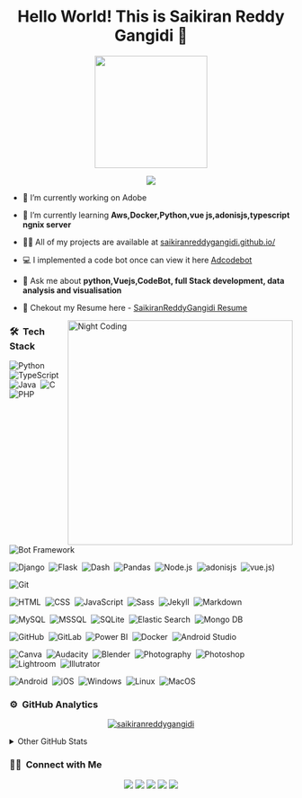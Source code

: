 <h1 align="center">Hello World! This is Saikiran Reddy Gangidi 👋</h1>
<p align="center">
  <img src="https://i.pinimg.com/originals/e1/f3/41/e1f3413bf5036045713341394f617225.gif" height="200"/>
</p>

<p align="center">
  <img src="https://readme-typing-svg.herokuapp.com/?lines=Software+Development+Engineer+at+Adobe;Chatbot+and+Python+Developer;PHP+Developer;" />
</p>

- 🔭 I’m currently working on Adobe

- 🌱 I’m currently learning **Aws,Docker,Python,vue js,adonisjs,typescript ngnix server**

- 👨‍💻 All of my projects are available at [saikiranreddygangidi.github.io/](https://saikiranreddygangidi.github.io/)

- 💻 I implemented a code bot once can view it here [Adcodebot](https://web.telegram.org/#/im?p=@Adcodebot)

- 💬 Ask me about **python,Vuejs,CodeBot, full Stack development, data analysis and visualisation**

- 📄 Chekout my Resume here - [SaikiranReddyGangidi Resume](https://saikiranreddygangidi.github.io/saikiranreddygangidi-resume.pdf)

<img id="optionalstuff" alt="Night Coding" src="https://media4.giphy.com/media/f3iwJFOVOwuy7K6FFw/giphy.gif?cid=ecf05e47dcj7w35th4zqt7w360lqh6ey885vmyw03om06wl3&rid=giphy.gif&ct=g" width=400px align="right"/>

### 🛠 &nbsp;Tech Stack

![Python](https://img.shields.io/badge/-Python-05122A?style=flat&logo=python)&nbsp;
![TypeScript](https://img.shields.io/badge/-TypeScript-05122A?style=flat&logo=typescript)&nbsp;
![Java](https://img.shields.io/badge/-Java-05122A?style=flat&logo=Java&logoColor=FFA518)&nbsp;
![C](https://img.shields.io/badge/-C-05122A?style=flat&logo=C&logoColor=A8B9CC)&nbsp;
![PHP](https://img.shields.io/badge/-PHP-05122A?style=flat&logo=php)

![Bot Framework](https://img.shields.io/badge/-Bot_Framework-05122A?style=flat&logo=probot)&nbsp;

![Django](https://img.shields.io/badge/-Django-05122A?style=flat&logo=django)&nbsp;
![Flask](https://img.shields.io/badge/-Flask-05122A?style=flat&logo=flask)&nbsp;
![Dash](https://img.shields.io/badge/-Dash-05122A?style=flat&logo=dash)&nbsp;
![Pandas](https://img.shields.io/badge/-Pandas-05122A?style=flat&logo=pandas)&nbsp;
![Node.js](https://img.shields.io/badge/-Node.js-05122A?style=flat&logo=node.js)&nbsp;
![adonisjs](https://img.shields.io/badge/-Node.js-05122A?style=flat&logo=adonisjs.js)&nbsp;
![vue.js](https://img.shields.io/badge/-adonis.js-05122A?style=flat&logo=Adonisjs))&nbsp;

![Git](https://img.shields.io/badge/-Git-05122A?style=flat&logo=git)

![HTML](https://img.shields.io/badge/-HTML-05122A?style=flat&logo=HTML5)&nbsp;
![CSS](https://img.shields.io/badge/-CSS-05122A?style=flat&logo=CSS3&logoColor=1572B6)&nbsp;
![JavaScript](https://img.shields.io/badge/-JavaScript-05122A?style=flat&logo=javascript)&nbsp;
![Sass](https://img.shields.io/badge/-Sass-05122A?style=flat&logo=sass)&nbsp;
![Jekyll](https://img.shields.io/badge/-Jekyll-05122A?style=flat&logo=jekyll)&nbsp;
![Markdown](https://img.shields.io/badge/-Markdown-05122A?style=flat&logo=markdown)

![MySQL](https://img.shields.io/badge/-MySQL-05122A?style=flat&logo=mysql&logoColor=FFA518)&nbsp;
![MSSQL](https://img.shields.io/badge/-MS_SQL-05122A?style=flat&logo=microsoftsqlserver)&nbsp;
![SQLite](https://img.shields.io/badge/-SQLite-05122A?style=flat&logo=sqlite)&nbsp;
![Elastic Search](https://img.shields.io/badge/-Elastic_Search-05122A?style=flat&logo=elastic&logoColor=skyblue)&nbsp;
![Mongo DB](https://img.shields.io/badge/-MongoDB-05122A?style=flat&logo=mongodb)

![GitHub](https://img.shields.io/badge/-GitHub-05122A?style=flat&logo=github)&nbsp;
![GitLab](https://img.shields.io/badge/-GitLab-05122A?style=flat&logo=gitlab)&nbsp;
![Power BI](https://img.shields.io/badge/-Power_BI-05122A?style=flat&logo=powerbi)&nbsp;
![Docker](https://img.shields.io/badge/-Docker-05122A?style=flat&logo=docker)&nbsp;
![Android Studio](https://img.shields.io/badge/-Android_Studio-05122A?style=flat&logo=androidstudio)&nbsp;

![Canva](https://img.shields.io/badge/-Canva-05122A?style=flat&logo=canva)&nbsp;
![Audacity](https://img.shields.io/badge/-Audacity-05122A?style=flat&logo=audacity)&nbsp;
![Blender](https://img.shields.io/badge/-Blender-05122A?style=flat&logo=blender)&nbsp;
![Photography](https://img.shields.io/badge/-Photography-05122A?style=flat&logo=photobucket)&nbsp;
![Photoshop](https://img.shields.io/badge/-Photoshop-05122A?style=flat&logo=adobephotoshop)&nbsp;
![Lightroom](https://img.shields.io/badge/-Lightroom-05122A?style=flat&logo=adobelightroom)&nbsp;
![Illutrator](https://img.shields.io/badge/-Illustrator-05122A?style=flat&logo=adobeillustrator)&nbsp;

![Android](https://img.shields.io/badge/-Android-05122A?style=flat&logo=android)&nbsp;
![iOS](https://img.shields.io/badge/-iOS-05122A?style=flat&logo=iOS)&nbsp;
![Windows](https://img.shields.io/badge/-Windows-05122A?style=flat&logo=windows)&nbsp;
![Linux](https://img.shields.io/badge/-Linux-05122A?style=flat&logo=linux)&nbsp;
![MacOS](https://img.shields.io/badge/-MacOS-05122A?style=flat&logo=macOS)&nbsp;

### ⚙️ &nbsp;GitHub Analytics

<p align="center">
<a href="https://github.com/SriSatyaLokesh">
  <img src="https://github-readme-streak-stats.herokuapp.com/?user=saikiranreddygangidi&theme=nightowl&hide_border=true" alt="saikiranreddygangidi"/>
</a>
</p>
<details>
  <summary>Other GitHub Stats</summary>
  <p align="center">
<img  src="https://github-readme-stats.vercel.app/api/top-langs?username=saikiranreddygangidi&show_icons=true&locale=en&layout=compact&theme=nightowl&hide_border=true" alt="saikiranreddygangidi" height=150px/><img  src="https://github-readme-stats.vercel.app/api?username=saikiranreddygangidi&show_icons=true&locale=en&theme=nightowl&hide_border=true" alt="saikiranreddygangidi" height=150px />
  </p>
</details>

### 🤝🏻 &nbsp;Connect with Me

<p align="center">
<a href="https://saikiranreddygangidi.github.io"><img src="https://img.shields.io/badge/-Website-00A5E9?style=flat&logo=googlechrome&logoColor=white"/></a>
<a href="mailto:saikiranreddygangidi@gmail.com"><img src="https://img.shields.io/badge/-Mail-D14836?style=flat&logo=Gmail&logoColor=white"/></a>
<a href="https://linkedin.com/in/saikiranreddygangidi"><img src="https://img.shields.io/badge/-LinkedIn-0077B5?style=flat&logo=Linkedin&logoColor=white"/></a>
<a href="https://www.instagram.com/saikiranreddygangidi/"><img src="https://img.shields.io/badge/-Instagram-E1306C?style=flat&logo=Instagram&logoColor=white"/></a>
<a href="https://www.hackerrank.com/saikiranreddyga1"><img src="https://img.shields.io/badge/-Hackerrank-32CD30?style=flat&logo=hackerrank&logoColor=white"/></a>

</p>
